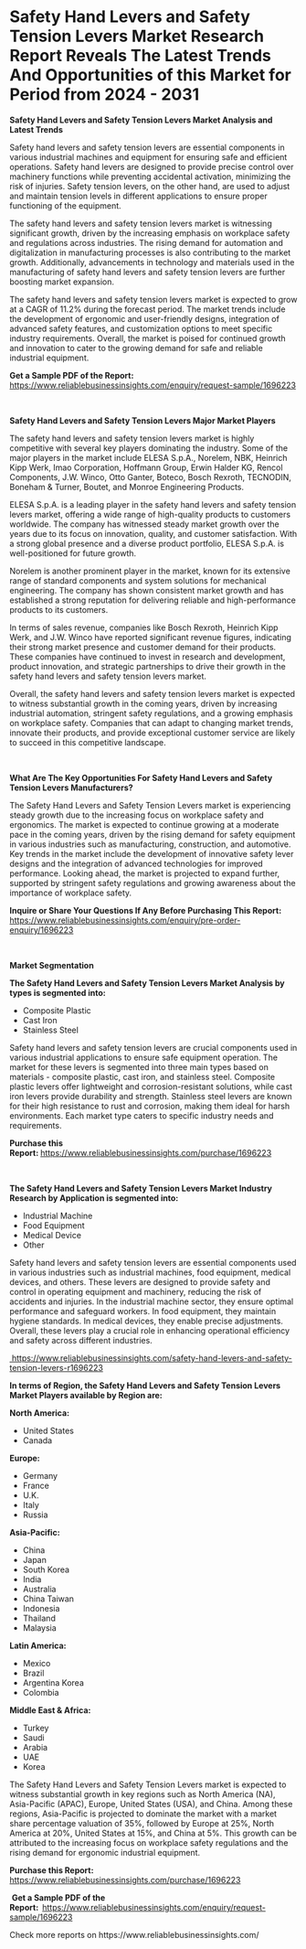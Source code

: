 <p><h1>Safety Hand Levers and Safety Tension Levers Market Research Report Reveals The Latest Trends And Opportunities of this Market for Period from 2024 - 2031</h1></p><p><strong>Safety Hand Levers and Safety Tension Levers Market Analysis and Latest Trends</strong></p>
<p><p>Safety hand levers and safety tension levers are essential components in various industrial machines and equipment for ensuring safe and efficient operations. Safety hand levers are designed to provide precise control over machinery functions while preventing accidental activation, minimizing the risk of injuries. Safety tension levers, on the other hand, are used to adjust and maintain tension levels in different applications to ensure proper functioning of the equipment.</p><p>The safety hand levers and safety tension levers market is witnessing significant growth, driven by the increasing emphasis on workplace safety and regulations across industries. The rising demand for automation and digitalization in manufacturing processes is also contributing to the market growth. Additionally, advancements in technology and materials used in the manufacturing of safety hand levers and safety tension levers are further boosting market expansion.</p><p>The safety hand levers and safety tension levers market is expected to grow at a CAGR of 11.2% during the forecast period. The market trends include the development of ergonomic and user-friendly designs, integration of advanced safety features, and customization options to meet specific industry requirements. Overall, the market is poised for continued growth and innovation to cater to the growing demand for safe and reliable industrial equipment.</p></p>
<p><strong>Get a Sample PDF of the Report:&nbsp;</strong> <a href="https://www.reliablebusinessinsights.com/enquiry/request-sample/1696223">https://www.reliablebusinessinsights.com/enquiry/request-sample/1696223</a></p>
<p>&nbsp;</p>
<p><strong>Safety Hand Levers and Safety Tension Levers Major Market Players</strong></p>
<p><p>The safety hand levers and safety tension levers market is highly competitive with several key players dominating the industry. Some of the major players in the market include ELESA S.p.A., Norelem, NBK, Heinrich Kipp Werk, Imao Corporation, Hoffmann Group, Erwin Halder KG, Rencol Components, J.W. Winco, Otto Ganter, Boteco, Bosch Rexroth, TECNODIN, Boneham & Turner, Boutet, and Monroe Engineering Products.</p><p>ELESA S.p.A. is a leading player in the safety hand levers and safety tension levers market, offering a wide range of high-quality products to customers worldwide. The company has witnessed steady market growth over the years due to its focus on innovation, quality, and customer satisfaction. With a strong global presence and a diverse product portfolio, ELESA S.p.A. is well-positioned for future growth.</p><p>Norelem is another prominent player in the market, known for its extensive range of standard components and system solutions for mechanical engineering. The company has shown consistent market growth and has established a strong reputation for delivering reliable and high-performance products to its customers.</p><p>In terms of sales revenue, companies like Bosch Rexroth, Heinrich Kipp Werk, and J.W. Winco have reported significant revenue figures, indicating their strong market presence and customer demand for their products. These companies have continued to invest in research and development, product innovation, and strategic partnerships to drive their growth in the safety hand levers and safety tension levers market.</p><p>Overall, the safety hand levers and safety tension levers market is expected to witness substantial growth in the coming years, driven by increasing industrial automation, stringent safety regulations, and a growing emphasis on workplace safety. Companies that can adapt to changing market trends, innovate their products, and provide exceptional customer service are likely to succeed in this competitive landscape.</p></p>
<p>&nbsp;</p>
<p><strong>What Are The Key Opportunities For Safety Hand Levers and Safety Tension Levers Manufacturers?</strong></p>
<p><p>The Safety Hand Levers and Safety Tension Levers market is experiencing steady growth due to the increasing focus on workplace safety and ergonomics. The market is expected to continue growing at a moderate pace in the coming years, driven by the rising demand for safety equipment in various industries such as manufacturing, construction, and automotive. Key trends in the market include the development of innovative safety lever designs and the integration of advanced technologies for improved performance. Looking ahead, the market is projected to expand further, supported by stringent safety regulations and growing awareness about the importance of workplace safety.</p></p>
<p><strong>Inquire or Share Your Questions If Any Before Purchasing This Report:</strong> <a href="https://www.reliablebusinessinsights.com/enquiry/pre-order-enquiry/1696223">https://www.reliablebusinessinsights.com/enquiry/pre-order-enquiry/1696223</a></p>
<p>&nbsp;</p>
<p><strong>Market Segmentation</strong></p>
<p><strong>The Safety Hand Levers and Safety Tension Levers Market Analysis by types is segmented into:</strong></p>
<p><ul><li>Composite Plastic</li><li>Cast Iron</li><li>Stainless Steel</li></ul></p>
<p><p>Safety hand levers and safety tension levers are crucial components used in various industrial applications to ensure safe equipment operation. The market for these levers is segmented into three main types based on materials - composite plastic, cast iron, and stainless steel. Composite plastic levers offer lightweight and corrosion-resistant solutions, while cast iron levers provide durability and strength. Stainless steel levers are known for their high resistance to rust and corrosion, making them ideal for harsh environments. Each market type caters to specific industry needs and requirements.</p></p>
<p><strong>Purchase this Report:&nbsp;</strong><a href="https://www.reliablebusinessinsights.com/purchase/1696223">https://www.reliablebusinessinsights.com/purchase/1696223</a></p>
<p>&nbsp;</p>
<p><strong>The Safety Hand Levers and Safety Tension Levers Market Industry Research by Application is segmented into:</strong></p>
<p><ul><li>Industrial Machine</li><li>Food Equipment</li><li>Medical Device</li><li>Other</li></ul></p>
<p><p>Safety hand levers and safety tension levers are essential components used in various industries such as industrial machines, food equipment, medical devices, and others. These levers are designed to provide safety and control in operating equipment and machinery, reducing the risk of accidents and injuries. In the industrial machine sector, they ensure optimal performance and safeguard workers. In food equipment, they maintain hygiene standards. In medical devices, they enable precise adjustments. Overall, these levers play a crucial role in enhancing operational efficiency and safety across different industries.</p></p>
<p><a href="https://www.reliablebusinessinsights.com/safety-hand-levers-and-safety-tension-levers-r1696223">&nbsp;https://www.reliablebusinessinsights.com/safety-hand-levers-and-safety-tension-levers-r1696223</a></p>
<p><strong>In terms of Region, the Safety Hand Levers and Safety Tension Levers Market Players available by Region are:</strong></p>
<p>
    <p> <strong> North America: </strong>
        <ul>
            <li>United States</li>
            <li>Canada</li>
        </ul>
        </p> 
    <p> <strong> Europe: </strong>
        <ul>
            <li>Germany</li>
            <li>France</li>
            <li>U.K.</li>
            <li>Italy</li>
            <li>Russia</li>
        </ul>
        </p> 
    <p> <strong> Asia-Pacific: </strong>
        <ul>
            <li>China</li>
            <li>Japan</li>
            <li>South Korea</li>
            <li>India</li>
            <li>Australia</li>
            <li>China Taiwan</li>
            <li>Indonesia</li>
            <li>Thailand</li>
            <li>Malaysia</li>
        </ul>
        </p> 
    <p> <strong> Latin America: </strong>
        <ul>
            <li>Mexico</li>
            <li>Brazil</li>
            <li>Argentina Korea</li>
            <li>Colombia</li>
        </ul>
        </p> 
    <p> <strong> Middle East & Africa: </strong>
        <ul>
            <li>Turkey</li>
            <li>Saudi</li>
            <li>Arabia</li>
            <li>UAE</li>
            <li>Korea</li>
        </ul>
    </p>
    </p>
<p><p>The Safety Hand Levers and Safety Tension Levers market is expected to witness substantial growth in key regions such as North America (NA), Asia-Pacific (APAC), Europe, United States (USA), and China. Among these regions, Asia-Pacific is projected to dominate the market with a market share percentage valuation of 35%, followed by Europe at 25%, North America at 20%, United States at 15%, and China at 5%. This growth can be attributed to the increasing focus on workplace safety regulations and the rising demand for ergonomic industrial equipment.</p></p>
<p><strong>Purchase this Report: </strong><a href="https://www.reliablebusinessinsights.com/purchase/1696223">https://www.reliablebusinessinsights.com/purchase/1696223</a></p>
<p>&nbsp;<strong>Get a Sample PDF of the Report:&nbsp;&nbsp;</strong><a href="https://www.reliablebusinessinsights.com/enquiry/request-sample/1696223">https://www.reliablebusinessinsights.com/enquiry/request-sample/1696223</a></p>
<p><strong></strong></p>
<p>Check more reports on https://www.reliablebusinessinsights.com/</p>